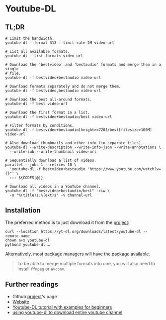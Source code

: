 # Youtube-DL

## TL;DR

```shell
# Limit the bandwidth.
youtube-dl --format 313 --limit-rate 2M video-url

# List all available formats.
youtube-dl --list-formats video-url

# Download the 'bestvideo' and 'bestaudio' formats and merge them in a single
# file.
youtube-dl -f bestvideo+bestaudio video-url

# Download formats separately and do not merge them.
youtube-dl -f bestvideo,bestaudio video-url

# Download the best all-around formats.
youtube-dl -f best video-url

# Download the first format in a list.
youtube-dl -f bestvideo+bestaudio/best video-url

# Filter formats by conditions.
youtube-dl -f bestvideo+bestaudio[height>=720]/best[filesize>100M] video-url

# Also download thumbnails and other info (in separate files).
youtube-dl --write-description --write-info-json --write-annotations \
  --write-sub --write-thumbnail video-url

# Sequentially download a list of videos.
parallel --jobs 1 --retries 10 \
  'youtube-dl -f bestvideo+bestaudio "https://www.youtube.com/watch?v={}"' \
  ::: ${CODES[@]}

# Download all videos in a YouTube channel.
youtube-dl -f "bestvideo+bestaudio/best" -ciw \
  -o "%(title)s.%(ext)s" -v channel-url
```

## Installation

The preferred method is to just download it from the [project]:

```shell
curl --location https://yt-dl.org/downloads/latest/youtube-dl --remote-name
chown a+x youtube-dl
python3 youtube-dl …
```

Alternatively, most package managers will have the package available.

> To be able to merge multiple formats into one, you will also need to install `ffmpeg` or `avconv`.

## Further readings

- Github [project]'s page
- [Website]
- [Youtube-DL tutorial with examples for beginners]
- [using youtube-dl to download entire youtube channel]

[project]: https://github.com/ytdl-org/youtube-dl
[website]: http://ytdl-org.gitlab.io/youtube-dl

[youtube-dl tutorial with examples for beginners]: https://ostechnix.com/youtube-dl-tutorial-with-examples-for-beginners
[using youtube-dl to download entire youtube channel]: https://askubuntu.com/questions/856911/using-youtube-dl-to-download-entire-youtube-channel#1245829
